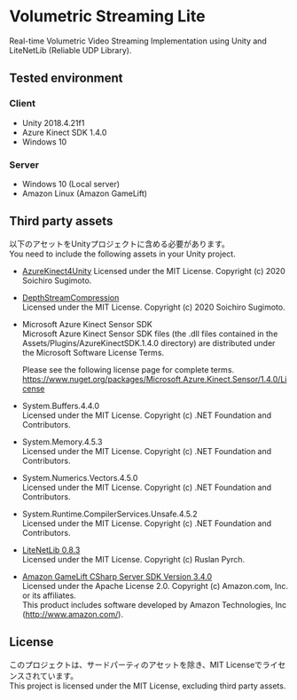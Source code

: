 # Volumetric Streaming Lite
Real-time Volumetric Video Streaming Implementation using Unity and LiteNetLib (Reliable UDP Library).

## Tested environment
### Client
- Unity 2018.4.21f1
- Azure Kinect SDK 1.4.0
- Windows 10
### Server
- Windows 10 (Local server)
- Amazon Linux (Amazon GameLift)

## Third party assets
以下のアセットをUnityプロジェクトに含める必要があります。  
You need to include the following assets in your Unity project.

- [AzureKinect4Unity](https://github.com/sotanmochi/AzureKinect4Unity)
  Licensed under the MIT License. Copyright (c) 2020 Soichiro Sugimoto.

- [DepthStreamCompression](https://github.com/sotanmochi/DepthStreamCompression)  
  Licensed under the MIT License. Copyright (c) 2020 Soichiro Sugimoto.

- Microsoft Azure Kinect Sensor SDK  
  Microsoft Azure Kinect Sensor SDK files (the .dll files contained in the Assets/Plugins/AzureKinectSDK.1.4.0 directory) are distributed under the Microsoft Software License Terms.  

  Please see the following license page for complete terms.  
  https://www.nuget.org/packages/Microsoft.Azure.Kinect.Sensor/1.4.0/License

- System.Buffers.4.4.0  
  Licensed under the MIT License. Copyright (c) .NET Foundation and Contributors.

- System.Memory.4.5.3  
  Licensed under the MIT License. Copyright (c) .NET Foundation and Contributors.

- System.Numerics.Vectors.4.5.0  
  Licensed under the MIT License. Copyright (c) .NET Foundation and Contributors.

- System.Runtime.CompilerServices.Unsafe.4.5.2  
  Licensed under the MIT License. Copyright (c) .NET Foundation and Contributors.  

- [LiteNetLib 0.8.3](https://github.com/RevenantX/LiteNetLib/releases/tag/v0.8.3)  
  Licensed under the MIT License. Copyright (c) Ruslan Pyrch.

- [Amazon GameLift CSharp Server SDK Version 3.4.0](https://s3-us-west-2.amazonaws.com/gamelift-release/GameLift_09_03_2019.zip)  
  Licensed under the Apache License 2.0. Copyright (c) Amazon.com, Inc. or its affiliates.  
  This product includes software developed by Amazon Technologies, Inc (http://www.amazon.com/).

## License
このプロジェクトは、サードパーティのアセットを除き、MIT Licenseでライセンスされています。  
This project is licensed under the MIT License, excluding third party assets.
